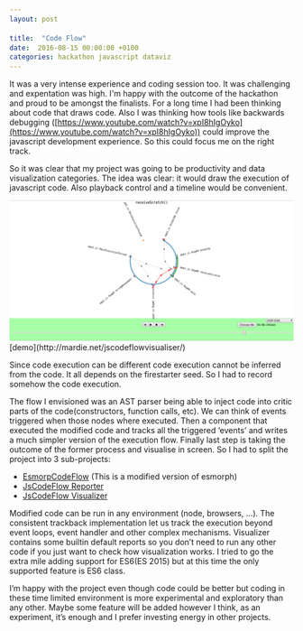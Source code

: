 ```yaml
---
layout: post

title:  "Code Flow"
date:  2016-08-15 00:00:00 +0100
categories: hackathon javascript dataviz
---
```

It was a very intense experience and coding session too. It was challenging and expentation was high. I'm happy with the outcome of the hackathon and proud to be amongst the finalists. 
For a long time I had been thinking about code that draws code. Also I was thinking how tools like backwards debugging ([https://www.youtube.com/watch?v=xpI8hIgOyko](https://www.youtube.com/watch?v=xpI8hIgOyko)) could improve the javascript development experience. So this could focus me on the right track.

So it was clear that my project was going to be productivity and data visualization categories.
The idea was clear: it would draw the execution of javascript code. Also playback control and a timeline would be convenient. 

<img src="/images/posts/codeflowvisualizer.png" alt="hi" class="inline"/>
[demo](http://mardie.net/jscodeflowvisualiser/)



Since code execution can be different code execution cannot be inferred from the code. It all depends on the firestarter seed. So I had to record somehow the code execution.

The flow I envisioned was an AST parser being able to inject code into critic parts of the code(constructors, function calls, etc). We can think of events triggered when those nodes where executed. Then a component that executed the modified code and tracks all the triggered ‘events’ and writes a much simpler version of the execution flow. Finally last step is taking the outcome of the former process and visualise in screen. So I had to split the project into 3 sub-projects:

- [EsmorpCodeFlow](https://github.com/mardie/esmorphcodeflow) (This is a modified version of esmorph)
- [JsCodeFlow Reporter](https://github.com/mardie/jscodeflowreporter)
- [JsCodeFlow Visualizer](https://github.com/mardie/jscodeflowvisualiser)


Modified code can be run in any environment (node, browsers, …).
The consistent trackback implementation let us track the execution beyond event loops, event handler and other complex mechanisms.
Visualizer contains some builtin default reports so you don’t need to run any other code if you just want to check how visualization works.
I tried to go the extra mile adding support for ES6(ES 2015) but at this time the only supported feature is ES6 class.

I’m happy with the project even though code could be better but coding in these time limited environment is more experimental and exploratory than any other. Maybe some feature will be added however I think, as an experiment, it’s enough and I prefer investing energy in other projects.

